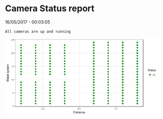 Camera Status report
================
16/05/2017 - 00:03:05

    All cameras are up and running

![](camreport_files/figure-markdown_github/unnamed-chunk-2-1.png)
